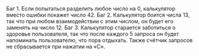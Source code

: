 Баг 1. 
Если попытаться разделить любое число на 0, калькулятор вместо ошибки покажет число 42.
Баг 2.
Калькулятор боится числа 13, так что при любом взаимодействии с этим числом, он будет его заменять на число 12.
Баг 3.
Калькулятор старается заботиться о здоровье пользователя, так что после каждого 5 запроса он будет напоминать пользователю, что пора отдыхать. Также счётчик запросов не сбрасывается при нажатии на «C».
